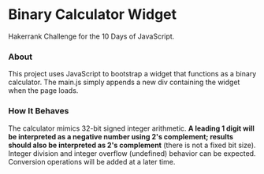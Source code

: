 # Binary Calculator Widget
Hakerrank Challenge for the 10 Days of JavaScript.

### About
This project uses JavaScript to bootstrap a widget that functions as a binary calculator. The main.js simply appends a new div containing the widget when the page loads.

### How It Behaves
The calculator mimics 32-bit signed integer arithmetic. <b>A leading 1 digit will be interpreted as a negative number using 2's complement;
            results should also be interpreted as 2's complement</b> (there is not a fixed bit size). Integer division and integer overflow (undefined) behavior can be expected.
            Conversion operations will be added at a later time.
      